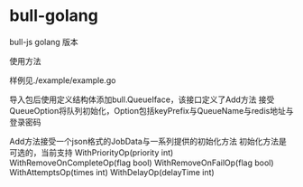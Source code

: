 <!--
 * @Description: README.md
 * @FilePath: /bull-golang/README.md
 * @Author: liyibing liyibing@lixiang.com
 * @Date: 2023-07-28 11:23:27
-->
# bull-golang

bull-js golang 版本

使用方法

样例见./example/example.go

导入包后使用定义结构体添加bull.QueueIface，该接口定义了Add方法
接受QueueOption将队列初始化，Option包括keyPrefix与QueueName与redis地址与登录密码

Add方法接受一个json格式的JobData与一系列提供的初始化方法
初始化方法是可选的，当前支持
WithPriorityOp(priority int)
WithRemoveOnCompleteOp(flag bool)
WithRemoveOnFailOp(flag bool)
WithAttemptsOp(times int)
WithDelayOp(delayTime int)
